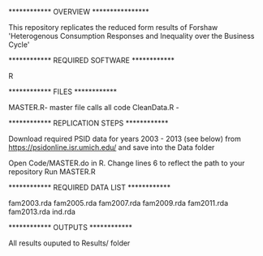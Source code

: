 ************ OVERVIEW ****************

This repository replicates the reduced form results of Forshaw 'Heterogenous Consumption Responses and Inequality over the Business Cycle'

************ REQUIRED SOFTWARE ************

R 

************ FILES ************

MASTER.R- master file calls all code CleanData.R - 

************ REPLICATION STEPS ************

Download required PSID data for years 2003 - 2013 (see below) from https://psidonline.isr.umich.edu/ and save into the Data folder

Open Code/MASTER.do in R. Change lines 6 to reflect the path to your repository 
Run MASTER.R

************ REQUIRED DATA LIST ************

fam2003.rda
fam2005.rda
fam2007.rda
fam2009.rda
fam2011.rda
fam2013.rda
ind.rda

************ OUTPUTS ************

All results ouputed to Results/ folder
